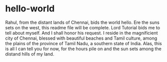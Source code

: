 # hello-world
Rahul, from the distant lands of Chennai, bids the world hello. 
Ere the suns sets on the west, this readme file will be complete.
Lord Tutorial bids me to tell about myself. And I shall honor his request. I reside in the magnificient city of Chennai, blessed with beautiful beaches and Tamil culture, among the plains of the province of Tamil Nadu, a southern state of India. Alas, this is all I can tell you for now, for the hours pile on and the sun sets among the distand hills of my land.
